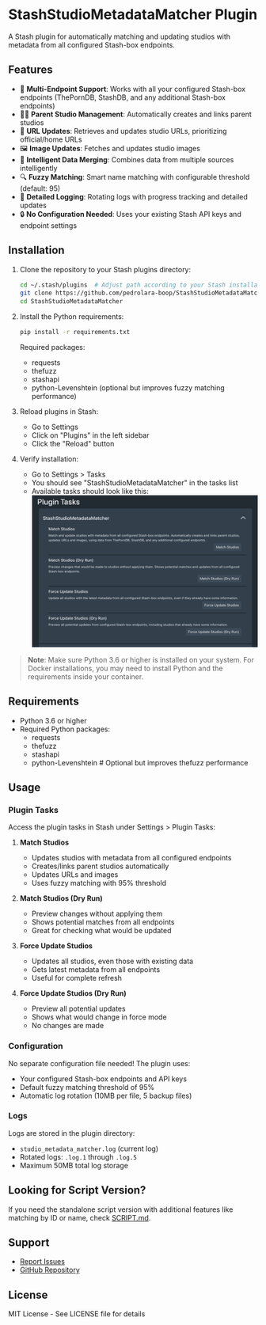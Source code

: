 # StashStudioMetadataMatcher Plugin

A Stash plugin for automatically matching and updating studios with metadata from all configured Stash-box endpoints.

## Features

- 🔄 **Multi-Endpoint Support**: Works with all your configured Stash-box endpoints (ThePornDB, StashDB, and any additional Stash-box endpoints)
- 👨‍👦 **Parent Studio Management**: Automatically creates and links parent studios
- 🔗 **URL Updates**: Retrieves and updates studio URLs, prioritizing official/home URLs
- 🖼️ **Image Updates**: Fetches and updates studio images
- 🧠 **Intelligent Data Merging**: Combines data from multiple sources intelligently
- 🔍 **Fuzzy Matching**: Smart name matching with configurable threshold (default: 95)
- 📝 **Detailed Logging**: Rotating logs with progress tracking and detailed updates
- 🔒 **No Configuration Needed**: Uses your existing Stash API keys and endpoint settings

## Installation

1. Clone the repository to your Stash plugins directory:
   ```bash
   cd ~/.stash/plugins  # Adjust path according to your Stash installation
   git clone https://github.com/pedrolara-boop/StashStudioMetadataMatcher.git
   cd StashStudioMetadataMatcher
   ```

2. Install the Python requirements:
   ```bash
   pip install -r requirements.txt
   ```
   
   Required packages:
   - requests
   - thefuzz
   - stashapi
   - python-Levenshtein (optional but improves fuzzy matching performance)

3. Reload plugins in Stash:
   - Go to Settings
   - Click on "Plugins" in the left sidebar
   - Click the "Reload" button

4. Verify installation:
   - Go to Settings > Tasks
   - You should see "StashStudioMetadataMatcher" in the tasks list
   - Available tasks should look like this:
     ![Plugin Tasks Screenshot](screenshot.png)

> **Note**: Make sure Python 3.6 or higher is installed on your system. For Docker installations, you may need to install Python and the requirements inside your container.

## Requirements

- Python 3.6 or higher
- Required Python packages:
  - requests
  - thefuzz
  - stashapi
  - python-Levenshtein # Optional but improves thefuzz performance

## Usage

### Plugin Tasks

Access the plugin tasks in Stash under Settings > Plugin Tasks:

1. **Match Studios**
   - Updates studios with metadata from all configured endpoints
   - Creates/links parent studios automatically
   - Updates URLs and images
   - Uses fuzzy matching with 95% threshold

2. **Match Studios (Dry Run)**
   - Preview changes without applying them
   - Shows potential matches from all endpoints
   - Great for checking what would be updated

3. **Force Update Studios**
   - Updates all studios, even those with existing data
   - Gets latest metadata from all endpoints
   - Useful for complete refresh

4. **Force Update Studios (Dry Run)**
   - Preview all potential updates
   - Shows what would change in force mode
   - No changes are made

### Configuration

No separate configuration file needed! The plugin uses:
- Your configured Stash-box endpoints and API keys
- Default fuzzy matching threshold of 95%
- Automatic log rotation (10MB per file, 5 backup files)

### Logs

Logs are stored in the plugin directory:
- `studio_metadata_matcher.log` (current log)
- Rotated logs: `.log.1` through `.log.5`
- Maximum 50MB total log storage

## Looking for Script Version?

If you need the standalone script version with additional features like matching by ID or name, check [SCRIPT.md](SCRIPT.md).

## Support

- [Report Issues](https://github.com/pedrolara-boop/StashStudioMetadataMatcher/issues)
- [GitHub Repository](https://github.com/pedrolara-boop/StashStudioMetadataMatcher)

## License

MIT License - See LICENSE file for details 